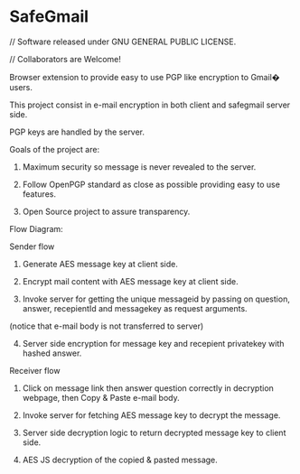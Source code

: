 SafeGmail
=========

// Software released under GNU GENERAL PUBLIC LICENSE.

// Collaborators are Welcome!

Browser extension to provide easy to use PGP like encryption to Gmail� users.

This project consist in e-mail encryption in both client and safegmail server side.

PGP keys are handled by the server.

Goals of the project are:

1. Maximum security so message is never revealed to the server.

2. Follow OpenPGP standard as close as possible providing easy to use features. 

3. Open Source project to assure transparency. 

Flow Diagram: 

Sender flow

1. Generate AES message key at client side. 

2. Encrypt mail content with AES message key at client side.

3. Invoke server for getting the unique messageid by passing on question, answer, recepientId and messagekey as request arguments.

(notice that e-mail body is not transferred to server)

4. Server side encryption for message key and recepient privatekey with hashed answer.

Receiver flow

1. Click on message link then answer question correctly in decryption webpage, then Copy & Paste e-mail body. 

2. Invoke server for fetching AES message key to decrypt the message.

3. Server side decryption logic to return decrypted message key to client side.

4. AES JS decryption of the copied & pasted message.
